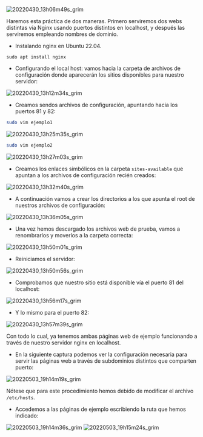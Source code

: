 ![20220430_13h06m49s_grim](https://user-images.githubusercontent.com/91564852/166104724-9c1445c6-9ec7-49b1-95d5-aefe827d00d7.png)

Haremos esta práctica de dos maneras. Primero serviremos dos webs distintas vía Nginx usando puertos distintos en localhost, y después las serviremos empleando nombres de dominio.

- Instalando nginx en Ubuntu 22.04.

```
sudo apt install nginx
```

- Configurando el local host: vamos hacia la carpeta de archivos de configuración donde aparecerán los sitios disponibles para nuestro servidor:

![20220430_13h12m34s_grim](https://user-images.githubusercontent.com/91564852/166104759-7e6c7adf-c656-4738-95c2-d4812836db1d.png)

- Creamos sendos archivos de configuración, apuntando hacia los puertos 81 y 82:

```bash
sudo vim ejemplo1
```

![20220430_13h25m35s_grim](https://user-images.githubusercontent.com/91564852/166104766-7345461f-172a-4d50-8712-a13f5ba1839a.png)


```bash
sudo vim ejemplo2
```

![20220430_13h27m03s_grim](https://user-images.githubusercontent.com/91564852/166104777-01c16b37-8aa5-4b86-b1e5-3603bb5ff0dd.png)

- Creamos los enlaces simbólicos en la carpeta `sites-available` que apuntan a los archivos de configuración recién creados:

![20220430_13h32m40s_grim](https://user-images.githubusercontent.com/91564852/166104790-c8f2582b-e68f-4337-8e62-a1d6b61b11bf.png)

- A continuación vamos a crear los directorios a los que apunta el root de nuestros archivos de configuración:

![20220430_13h36m05s_grim](https://user-images.githubusercontent.com/91564852/166104798-f0059c29-3173-4dde-8cdd-60bf772343a2.png)

- Una vez hemos descargado los archivos web de prueba, vamos a renombrarlos y moverlos a la carpeta correcta:

![20220430_13h50m01s_grim](https://user-images.githubusercontent.com/91564852/166104806-7e4fbca5-9e1f-4312-b7c0-34b7dfbcf583.png)

- Reiniciamos el servidor:

![20220430_13h50m56s_grim](https://user-images.githubusercontent.com/91564852/166104809-08af884d-2a5f-46b7-8f4f-4ab6199ef74b.png)

- Comprobamos que nuestro sitio está disponible vía el puerto 81 del localhost:

![20220430_13h56m17s_grim](https://user-images.githubusercontent.com/91564852/166104837-ee53eb41-4a09-46ef-af08-8136956a5d60.png)

- Y lo mismo para el puerto 82:

![20220430_13h57m39s_grim](https://user-images.githubusercontent.com/91564852/166104845-2c191d4f-3d6a-4143-9d0a-10f1ec5fe346.png)

Con todo lo cual, ya tenemos ambas páginas web de ejemplo funcionando a través de nuestro servidor nginx en localhost.

- En la siguiente captura podemos ver la configuración necesaria para servir las páginas web a través de subdominios distintos que comparten puerto:

![20220503_19h14m19s_grim](https://user-images.githubusercontent.com/91564852/166505223-ce53cf63-8cd1-4f1f-9e8a-db1e7521b2df.png)

Nótese que para este procedimiento hemos debido de modificar el archivo `/etc/hosts`.


- Accedemos a las páginas de ejemplo escribiendo la ruta que hemos indicado:

![20220503_19h14m36s_grim](https://user-images.githubusercontent.com/91564852/166505380-131e0aca-af71-421d-9be3-0f310689c4ef.png)
![20220503_19h15m24s_grim](https://user-images.githubusercontent.com/91564852/166505411-017187f6-6231-4214-91d1-b7461fa11e41.png)


